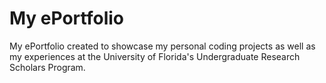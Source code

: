 # My ePortfolio

My ePortfolio created to showcase my personal coding projects as well as my experiences at the University of Florida's Undergraduate Research Scholars Program.

